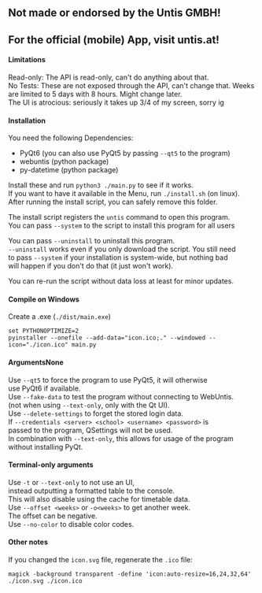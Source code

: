 ## Not made or endorsed by the Untis GMBH!
## For the official (mobile) App, visit untis.at!

#### Limitations
Read-only: The API is read-only, can't do anything about that.  
No Tests: These are not exposed through the API, can't change that. 
Weeks are limited to 5 days with 8 hours. Might change later.  
The UI is atrocious: seriously it takes up 3/4 of my screen, sorry ig  

#### Installation
You need the following Dependencies:  
* PyQt6 (you can also use PyQt5 by passing `--qt5` to the program)  
* webuntis    (python package)  
* py-datetime (python package)  

Install these and run `python3 ./main.py` to see if it works.  
If you want to have it available in the Menu, run `./install.sh` (on linux).  
After running the install script, you can safely remove this folder.  

The install script registers the `untis` command to open this program.  
You can pass `--system` to the script to install this program for all users  

You can pass `--uninstall` to uninstall this program.  
`--uninstall` works even if you only download the script. You still need  
to pass `--system` if your installation is system-wide, but nothing bad  
will happen if you don't do that (it just won't work).  

You can re-run the script without data loss at least for minor updates.  

#### Compile on Windows
Create a .exe (`./dist/main.exe`)  
```
set PYTHONOPTIMIZE=2
pyinstaller --onefile --add-data="icon.ico;." --windowed --icon="./icon.ico" main.py
```

#### ArgumentsNone
Use `--qt5` to force the program to use PyQt5, it will otherwise  
use PyQt6 if available.  
Use `--fake-data` to test the program without connecting to WebUntis.  
(not when using `--text-only`, only with the Qt UI).  
Use `--delete-settings` to forget the stored login data.  
If `--credentials <server> <school> <username> <password>` is  
passed to the program, QSettings will not be used.  
In combination with `--text-only`, this allows for usage of the program  
without installing PyQt.  

#### Terminal-only arguments
Use `-t` or `--text-only` to not use an UI,  
instead outputting a formatted table to the console.  
This will also disable using the cache for timetable data.  
Use `--offset <weeks>` or `-o<weeks>` to get another week.  
The offset can be negative.  
Use `--no-color` to disable color codes.

#### Other notes
If you changed the `icon.svg` file, regenerate the `.ico` file:  
```
magick -background transparent -define 'icon:auto-resize=16,24,32,64' ./icon.svg ./icon.ico
```
